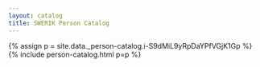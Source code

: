 ```yaml
---
layout: catalog
title: SWERIK Person Catalog
---
```

{% assign p = site.data._person-catalog.i-S9dMiL9yRpDaYPfVGjK1Gp %}
{% include person-catalog.html p=p %}

